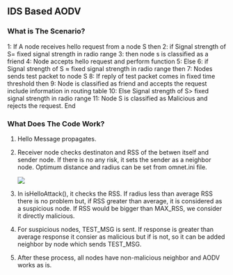 ## IDS Based AODV

### What is The Scenario?
1: If A node receives hello request from a node S then
2: if Signal strength of S= fixed signal strength in radio
range
3: then node s is classified as a friend
4: Node accepts hello request and perform function
5: Else
6: if Signal strength of S ≈ fixed signal strength in radio range
then
7: Nodes sends test packet to node S
8: If reply of test packet comes in fixed time threshold then
9: Node is classified as friend and accepts the request include
information in routing table
10: Else Signal strength of S> fixed signal strength in radio
range
11: Node S is classified as Malicious and rejects the request.
End

### What Does The Code Work?
1. Hello Message propagates.
2. Receiver node checks destinaton and RSS of the betwen itself and sender node. If there is no any risk, it sets the sender as a neighbor node. Optimum distance and radius can be set from omnet.ini file.

    ![](https://i.imgur.com/s4Khprl.png)

3. In isHelloAttack(), it checks the RSS. If radius less than average RSS there is no problem but, if RSS greater than average, it is considered as a suspicious node. If RSS would be bigger than MAX_RSS, we consider it directly malicious.
4. For suspicious nodes, TEST_MSG is sent. If response is greater than average response it consier as malicious but if is not, so it can be added neighbor by node which sends TEST_MSG.
5. After these process, all nodes have non-malicious neighbor and AODV works as is.